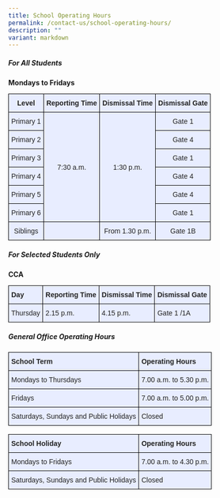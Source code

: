 ```yaml
---
title: School Operating Hours
permalink: /contact-us/school-operating-hours/
description: ""
variant: markdown
---
```

##### **For All Students**

**Mondays to Fridays**

<style type="text/css">
.tg  {border-collapse:collapse;border-spacing:0;margin:0px auto;}
.tg td{border-color:black;border-style:solid;border-width:1px;font-family:Arial, sans-serif;font-size:14px;
  overflow:hidden;padding:10px 5px;word-break:normal;}
.tg th{border-color:black;border-style:solid;border-width:1px;font-family:Arial, sans-serif;font-size:14px;
  font-weight:normal;overflow:hidden;padding:10px 5px;word-break:normal;}
.tg .tg-1uvx{background-color:#E8EDFF;color:#222;font-weight:bold;text-align:center;vertical-align:middle}
.tg .tg-22b2{background-color:#E8EDFF;color:#222;text-align:center;vertical-align:middle}
</style>
<table class="tg">
<tbody>
  <tr>
    <td class="tg-1uvx">Level</td>
    <td class="tg-1uvx">Reporting Time</td>
    <td class="tg-1uvx">Dismissal Time</td>
    <td class="tg-1uvx">Dismissal Gate</td>
  </tr>
  <tr>
    <td class="tg-22b2">Primary 1</td>
    <td class="tg-22b2" rowspan="6">7:30 a.m.</td>
		<td class="tg-22b2" rowspan="6">1:30 p.m.</td>
    <td class="tg-22b2">Gate 1</td>
  </tr>
  <tr>
    <td class="tg-22b2">Primary 2</td>
    <td class="tg-22b2">Gate 4</td>
  </tr>
  <tr>
    <td class="tg-22b2">Primary 3</td>
    <td class="tg-22b2">Gate 1</td>
  </tr>
  <tr>
    <td class="tg-22b2">Primary 4</td>
    <td class="tg-22b2">Gate 4</td>
  </tr>
  <tr>
    <td class="tg-22b2">Primary 5</td>
    <td class="tg-22b2">Gate 4</td>
  </tr>
  <tr>
    <td class="tg-22b2">Primary 6</td>
    <td class="tg-22b2">Gate 1</td>
  </tr>
  <tr>
    <td class="tg-22b2"><span style="color:#222"> Siblings</span></td>
    <td class="tg-22b2"><span style="color:#222"> </span></td>
    <td class="tg-22b2"><span style="color:#222">From 1.30 p.m.  </span></td>
    <td class="tg-22b2"><span style="color:#222">Gate 1B</span></td>
  </tr>
</tbody>
</table>

##### **For Selected Students Only**

**CCA**

<style type="text/css">
.tg  {border-collapse:collapse;border-spacing:0;margin:0px auto;}
.tg td{border-color:black;border-style:solid;border-width:1px;font-family:Arial, sans-serif;font-size:14px;
  overflow:hidden;padding:10px 5px;word-break:normal;}
.tg th{border-color:black;border-style:solid;border-width:1px;font-family:Arial, sans-serif;font-size:14px;
  font-weight:normal;overflow:hidden;padding:10px 5px;word-break:normal;}
.tg .tg-vqm8{background-color:#E8EDFF;color:#222;text-align:center;vertical-align:middle}
.tg .tg-u05r{background-color:#E8EDFF;color:#222;font-weight:bold;text-align:center;vertical-align:middle}
</style>
<table class="tg">
<tbody>
  <tr>
    <td class="tg-u05r">Day</td>
    <td class="tg-u05r">Reporting Time</td>
    <td class="tg-u05r">Dismissal Time</td>
    <td class="tg-u05r">Dismissal Gate</td>
  </tr>
  <tr>
    <td class="tg-vqm8">Thursday</td>
    <td class="tg-vqm8">2.15 p.m.</td>
    <td class="tg-vqm8">4.15 p.m.</td>
    <td class="tg-vqm8">Gate 1 /1A</td>
  </tr>
</tbody>
</table>

##### **General Office Operating Hours**

<style type="text/css">
.tg  {border-collapse:collapse;border-spacing:0;margin:0px auto;}
.tg td{border-color:black;border-style:solid;border-width:1px;font-family:Arial, sans-serif;font-size:14px;
  overflow:hidden;padding:10px 5px;word-break:normal;}
.tg th{border-color:black;border-style:solid;border-width:1px;font-family:Arial, sans-serif;font-size:14px;
  font-weight:normal;overflow:hidden;padding:10px 5px;word-break:normal;}
.tg .tg-vqm8{background-color:#E8EDFF;color:#222;text-align:center;vertical-align:top}
.tg .tg-22b2{background-color:#E8EDFF;color:#222;text-align:center;vertical-align:middle}
.tg .tg-u05r{background-color:#E8EDFF;color:#222;font-weight:bold;text-align:center;vertical-align:top}
</style>
<table class="tg">
<tbody>
  <tr>
    <td class="tg-u05r">School Term</td>
    <td class="tg-u05r">Operating Hours</td>
  </tr>
  <tr>
    <td class="tg-vqm8">Mondays to Thursdays</td>
    <td class="tg-vqm8">7.00 a.m. to 5.30 p.m.</td>
  </tr>
  <tr>
    <td class="tg-vqm8"> Fridays</td>
    <td class="tg-vqm8">7.00 a.m. to 5.00 p.m.</td>
  </tr>
  <tr>
    <td class="tg-vqm8">Saturdays, Sundays and Public Holidays</td>
    <td class="tg-vqm8">Closed</td>
  </tr>
</tbody>
</table>

<br>

<style type="text/css">
.tg  {border-collapse:collapse;border-spacing:0;margin:0px auto;}
.tg td{border-color:black;border-style:solid;border-width:1px;font-family:Arial, sans-serif;font-size:14px;
  overflow:hidden;padding:10px 5px;word-break:normal;}
.tg th{border-color:black;border-style:solid;border-width:1px;font-family:Arial, sans-serif;font-size:14px;
  font-weight:normal;overflow:hidden;padding:10px 5px;word-break:normal;}
.tg .tg-vqm8{background-color:#E8EDFF;color:#222;text-align:left;vertical-align:top}
.tg .tg-u05r{background-color:#E8EDFF;color:#222;font-weight:bold;text-align:left;vertical-align:top}
</style>
<table class="tg">
<tbody>
  <tr>
    <td class="tg-u05r">School Holiday</td>
    <td class="tg-u05r">Operating Hours</td>
  </tr>
  <tr>
    <td class="tg-vqm8">Mondays to Fridays</td>
    <td class="tg-vqm8">7.00 a.m. to 4.30 p.m.</td>
  </tr>
  <tr>
    <td class="tg-vqm8">Saturdays, Sundays and Public Holidays</td>
    <td class="tg-vqm8">Closed</td>
  </tr>
</tbody>
</table>